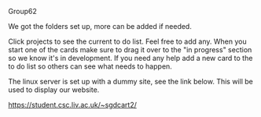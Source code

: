 Group62

We got the folders set up, more can be added if needed.

Click projects to see the current to do list. Feel free to add any. When you start one of the cards make sure to drag it over to the "in progress" section so we know it's in development. If you need any help add a new card to the to do list so others can see what needs to happen.

The linux server is set up with a dummy site, see the link below. This will be used to display our website.

https://student.csc.liv.ac.uk/~sgdcart2/
